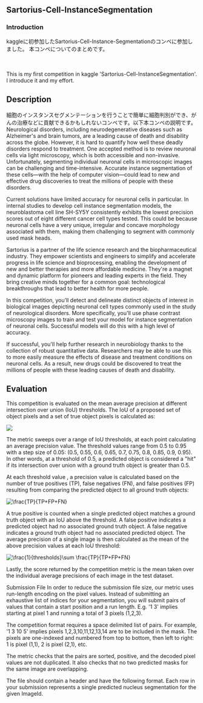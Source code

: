 ## Sartorius-Cell-InstanceSegmentation

### Introduction
kaggleに初参加したSartorius-Cell-Instance-Segmentationのコンペに参加しました。
本コンペについてのまとめです。



<br>
<br>
This is my first competition in kaggle 'Sartorius-Cell-InstanceSegmentation'.
I introduce it and my effort.

## Description
細胞のインスタンスセグメンテーションを行うことで簡単に細胞判別ができ、がんの治療などに貢献できるかもしれないコンペです。以下本コンペの説明です。
Neurological disorders, including neurodegenerative diseases such as Alzheimer's and brain tumors, are a leading cause of death and disability across the globe. However, it is hard to quantify how well these deadly disorders respond to treatment. One accepted method is to review neuronal cells via light microscopy, which is both accessible and non-invasive. Unfortunately, segmenting individual neuronal cells in microscopic images can be challenging and time-intensive. Accurate instance segmentation of these cells—with the help of computer vision—could lead to new and effective drug discoveries to treat the millions of people with these disorders.

Current solutions have limited accuracy for neuronal cells in particular. In internal studies to develop cell instance segmentation models, the neuroblastoma cell line SH-SY5Y consistently exhibits the lowest precision scores out of eight different cancer cell types tested. This could be because neuronal cells have a very unique, irregular and concave morphology associated with them, making them challenging to segment with commonly used mask heads.

Sartorius is a partner of the life science research and the biopharmaceutical industry. They empower scientists and engineers to simplify and accelerate progress in life science and bioprocessing, enabling the development of new and better therapies and more affordable medicine. They're a magnet and dynamic platform for pioneers and leading experts in the field. They bring creative minds together for a common goal: technological breakthroughs that lead to better health for more people.

In this competition, you’ll detect and delineate distinct objects of interest in biological images depicting neuronal cell types commonly used in the study of neurological disorders. More specifically, you'll use phase contrast microscopy images to train and test your model for instance segmentation of neuronal cells. Successful models will do this with a high level of accuracy.

If successful, you'll help further research in neurobiology thanks to the collection of robust quantitative data. Researchers may be able to use this to more easily measure the effects of disease and treatment conditions on neuronal cells. As a result, new drugs could be discovered to treat the millions of people with these leading causes of death and disability.

## Evaluation

This competition is evaluated on the mean average precision at different intersection over union (IoU) thresholds. The IoU of a proposed set of object pixels and a set of true object pixels is calculated as:

<img src="https://latex.codecogs.com/svg.image?IoU(A,B)=\frac{(A\cap&space;B)}{(A\cup&space;B)}" />

The metric sweeps over a range of IoU thresholds, at each point calculating an average precision value. The threshold values range from 0.5 to 0.95 with a step size of 0.05: (0.5, 0.55, 0.6, 0.65, 0.7, 0.75, 0.8, 0.85, 0.9, 0.95). In other words, at a threshold of 0.5, a predicted object is considered a "hit" if its intersection over union with a ground truth object is greater than 0.5.

At each threshold value , a precision value is calculated based on the number of true positives (TP), false negatives (FN), and false positives (FP) resulting from comparing the predicted object to all ground truth objects:

<img src="https://latex.codecogs.com/svg.image?\frac{TP}{TP&plus;FP&plus;FN}" title="\frac{TP}{TP+FP+FN}" />

A true positive is counted when a single predicted object matches a ground truth object with an IoU above the threshold. A false positive indicates a predicted object had no associated ground truth object. A false negative indicates a ground truth object had no associated predicted object. The average precision of a single image is then calculated as the mean of the above precision values at each IoU threshold:

<img src="https://latex.codecogs.com/svg.image?\frac{1}{thresholds}\sum&space;\frac{TP}{TP&plus;FP&plus;FN}" title="\frac{1}{thresholds}\sum \frac{TP}{TP+FP+FN}" />

Lastly, the score returned by the competition metric is the mean taken over the individual average precisions of each image in the test dataset.

Submission File
In order to reduce the submission file size, our metric uses run-length encoding on the pixel values. Instead of submitting an exhaustive list of indices for your segmentation, you will submit pairs of values that contain a start position and a run length. E.g. '1 3' implies starting at pixel 1 and running a total of 3 pixels (1,2,3).

The competition format requires a space delimited list of pairs. For example, '1 3 10 5' implies pixels 1,2,3,10,11,12,13,14 are to be included in the mask. The pixels are one-indexed
and numbered from top to bottom, then left to right: 1 is pixel (1,1), 2 is pixel (2,1), etc.

The metric checks that the pairs are sorted, positive, and the decoded pixel values are not duplicated. It also checks that no two predicted masks for the same image are overlapping.

The file should contain a header and have the following format. Each row in your submission represents a single predicted nucleus segmentation for the given ImageId.
